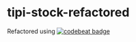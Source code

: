 # tipi-stock-refactored

Refactored using <a href="https://codebeat.co/projects/github-com-jasonhitching-tipi-stock-refactored-main"><img alt="codebeat badge" src="https://codebeat.co/badges/4dd7d473-92df-4c31-bf53-cd7e268c020d" /></a>
